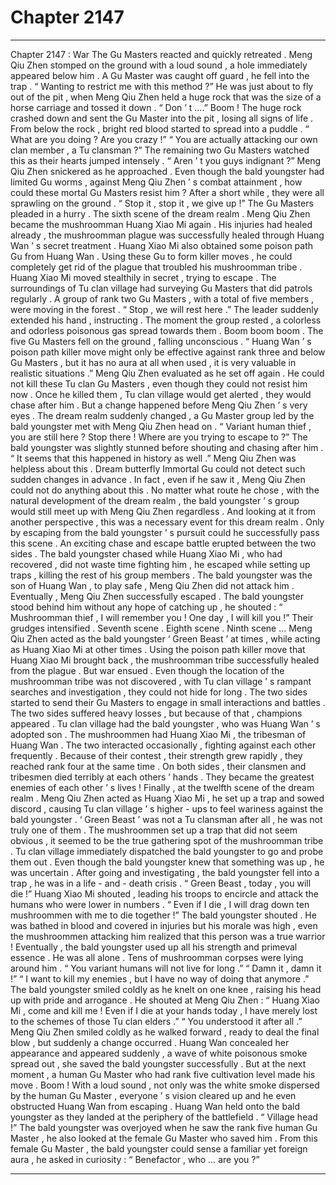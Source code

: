 
# Chapter 2147


---

Chapter 2147 : War
The Gu Masters reacted and quickly retreated .
Meng Qiu Zhen stomped on the ground with a loud sound , a hole immediately appeared below him .
A Gu Master was caught off guard , he fell into the trap .
“ Wanting to restrict me with this method ?” He was just about to fly out of the pit , when Meng Qiu Zhen held a huge rock that was the size of a horse carriage and tossed it down .
“ Don ’ t ….”
Boom !
The huge rock crashed down and sent the Gu Master into the pit , losing all signs of life . From below the rock , bright red blood started to spread into a puddle .
“ What are you doing ? Are you crazy !”
“ You are actually attacking our own clan member , a Tu clansman ?”
The remaining two Gu Masters watched this as their hearts jumped intensely .
“ Aren ’ t you guys indignant ?” Meng Qiu Zhen snickered as he approached .
Even though the bald youngster had limited Gu worms , against Meng Qiu Zhen ’ s combat attainment , how could these mortal Gu Masters resist him ?
After a short while , they were all sprawling on the ground .
“ Stop it , stop it , we give up !” The Gu Masters pleaded in a hurry .
The sixth scene of the dream realm .
Meng Qiu Zhen became the mushroomman Huang Xiao Mi again .
His injuries had healed already , the mushroomman plague was successfully healed through Huang Wan ’ s secret treatment .
Huang Xiao Mi also obtained some poison path Gu from Huang Wan . Using these Gu to form killer moves , he could completely get rid of the plague that troubled his mushroomman tribe .
Huang Xiao Mi moved stealthily in secret , trying to escape .
The surroundings of Tu clan village had surveying Gu Masters that did patrols regularly .
A group of rank two Gu Masters , with a total of five members , were moving in the forest .
“ Stop , we will rest here .” The leader suddenly extended his hand , instructing .
The moment the group rested , a colorless and odorless poisonous gas spread towards them .
Boom boom boom .
The five Gu Masters fell on the ground , falling unconscious .
“ Huang Wan ’ s poison path killer move might only be effective against rank three and below Gu Masters , but it has no aura at all when used , it is very valuable in realistic situations .” Meng Qiu Zhen evaluated as he set off again .
He could not kill these Tu clan Gu Masters , even though they could not resist him now .
Once he killed them , Tu clan village would get alerted , they would chase after him .
But a change happened before Meng Qiu Zhen ’ s very eyes .
The dream realm suddenly changed , a Gu Master group led by the bald youngster met with Meng Qiu Zhen head on .
“ Variant human thief , you are still here ? Stop there ! Where are you trying to escape to ?” The bald youngster was slightly stunned before shouting and chasing after him .
“ It seems that this happened in history as well .” Meng Qiu Zhen was helpless about this .
Dream butterfly Immortal Gu could not detect such sudden changes in advance .
In fact , even if he saw it , Meng Qiu Zhen could not do anything about this .
No matter what route he chose , with the natural development of the dream realm , the bald youngster ’ s group would still meet up with Meng Qiu Zhen regardless .
And looking at it from another perspective , this was a necessary event for this dream realm .
Only by escaping from the bald youngster ’ s pursuit could he successfully pass this scene .
An exciting chase and escape battle erupted between the two sides .
The bald youngster chased while Huang Xiao Mi , who had recovered , did not waste time fighting him , he escaped while setting up traps , killing the rest of his group members .
The bald youngster was the son of Huang Wan , to play safe , Meng Qiu Zhen did not attack him .
Eventually , Meng Qiu Zhen successfully escaped .
The bald youngster stood behind him without any hope of catching up , he shouted : “ Mushroomman thief , I will remember you ! One day , I will kill you !”
Their grudges intensified .
Seventh scene .
Eighth scene .
Ninth scene …
Meng Qiu Zhen acted as the bald youngster ‘ Green Beast ’ at times , while acting as Huang Xiao Mi at other times .
Using the poison path killer move that Huang Xiao Mi brought back , the mushroomman tribe successfully healed from the plague .
But war ensued .
Even though the location of the mushroomman tribe was not discovered , with Tu clan village ’ s rampant searches and investigation , they could not hide for long .
The two sides started to send their Gu Masters to engage in small interactions and battles .
The two sides suffered heavy losses , but because of that , champions appeared .
Tu clan village had the bald youngster , who was Huang Wan ’ s adopted son . The mushroommen had Huang Xiao Mi , the tribesman of Huang Wan .
The two interacted occasionally , fighting against each other frequently .
Because of their contest , their strength grew rapidly , they reached rank four at the same time .
On both sides , their clansmen and tribesmen died terribly at each others ’ hands .
They became the greatest enemies of each other ’ s lives !
Finally , at the twelfth scene of the dream realm .
Meng Qiu Zhen acted as Huang Xiao Mi , he set up a trap and sowed discord , causing Tu clan village ’ s higher - ups to feel wariness against the bald youngster .
‘ Green Beast ’ was not a Tu clansman after all , he was not truly one of them .
The mushroommen set up a trap that did not seem obvious , it seemed to be the true gathering spot of the mushroomman tribe . Tu clan village immediately dispatched the bald youngster to go and probe them out .
Even though the bald youngster knew that something was up , he was uncertain .
After going and investigating , the bald youngster fell into a trap , he was in a life - and - death crisis .
“ Green Beast , today , you will die !” Huang Xiao Mi shouted , leading his troops to encircle and attack the humans who were lower in numbers .
“ Even if I die , I will drag down ten mushroommen with me to die together !” The bald youngster shouted .
He was bathed in blood and covered in injuries but his morale was high , even the mushroommen attacking him realized that this person was a true warrior !
Eventually , the bald youngster used up all his strength and primeval essence .
He was all alone .
Tens of mushroomman corpses were lying around him .
“ You variant humans will not live for long .”
“ Damn it , damn it !”
“ I want to kill my enemies , but I have no way of doing that anymore .”
The bald youngster smiled coldly as he knelt on one knee , raising his head up with pride and arrogance .
He shouted at Meng Qiu Zhen : “ Huang Xiao Mi , come and kill me ! Even if I die at your hands today , I have merely lost to the schemes of those Tu clan elders .”
“ You understood it after all .” Meng Qiu Zhen smiled coldly as he walked forward , ready to deal the final blow , but suddenly a change occurred .
Huang Wan concealed her appearance and appeared suddenly , a wave of white poisonous smoke spread out , she saved the bald youngster successfully .
But at the next moment , a human Gu Master who had rank five cultivation level made his move .
Boom !
With a loud sound , not only was the white smoke dispersed by the human Gu Master , everyone ’ s vision cleared up and he even obstructed Huang Wan from escaping .
Huang Wan held onto the bald youngster as they landed at the periphery of the battlefield .
“ Village head !” The bald youngster was overjoyed when he saw the rank five human Gu Master , he also looked at the female Gu Master who saved him .
From this female Gu Master , the bald youngster could sense a familiar yet foreign aura , he asked in curiosity : “ Benefactor , who … are you ?”

---


